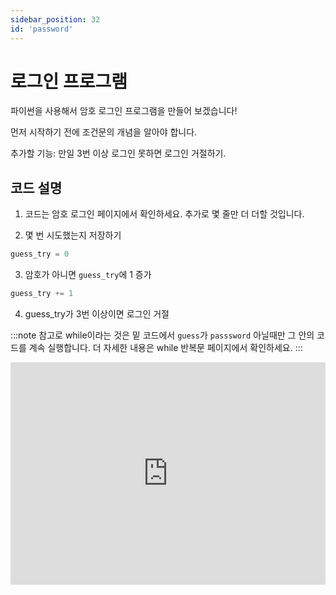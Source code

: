 ```yaml
---
sidebar_position: 32
id: 'password'
---
```


# 로그인 프로그램

파이썬을 사용해서 암호 로그인 프로그램을 만들어 보겠습니다!

먼저 시작하기 전에 조건문의 개념을 알아야 합니다.

추가할 기능: 만일 3번 이상 로그인 못하면 로그인 거절하기.

## 코드 설명

1. 코드는 암호 로그인 페이지에서 확인하세요. 추가로 몇 줄만 더 더할 것입니다.

2. 몇 번 시도했는지 저장하기

```py
guess_try = 0
```

3. 암호가 아니면 `guess_try`에 1 증가

```py
guess_try += 1
```

4. guess_try가 3번 이상이면 로그인 거절

:::note
참고로 while이라는 것은 밑 코드에서 `guess`가 `passsword` 아닐때만 그 안의 코드를 계속 실행합니다.
더 자세한 내용은 while 반복문 페이지에서 확인하세요.
:::

<iframe src="https://trinket.io/embed/python3/5382bd569c" width="100%" height="356" frameborder="0" marginwidth="0" marginheight="0" allowfullscreen></iframe>
